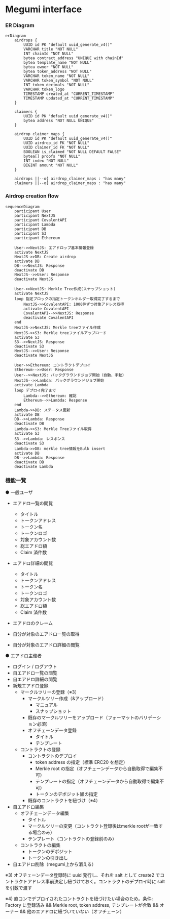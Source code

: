 # Megumi interface

### ER Diagram

```mermaid
erDiagram
    airdrops {
        UUID id PK "default uuid_generate_v4()"
        VARCHAR title "NOT NULL"
        INT chainId "NOT NULL"
        bytea contract_address "UNIQUE with chainId"
        bytea template_name "NOT NULL"
        bytea owner "NOT NULL"
        bytea token_address "NOT NULL"
        VARCHAR token_name "NOT NULL"
        VARCHAR token_symbol "NOT NULL"
        INT token_decimals "NOT NULL"
        VARCHAR token_logo
        TIMESTAMP created_at "CURRENT_TIMESTAMP"
        TIMESTAMP updated_at "CURRENT_TIMESTAMP"
    }

    claimers {
        UUID id PK "default uuid_generate_v4()"
        bytea address "NOT NULL UNIQUE"
    }

    airdrop_claimer_maps {
        UUID id PK "default uuid_generate_v4()"
        UUID airdrop_id FK "NOT NULL"
        UUID claimer_id FK "NOT NULL"
        BOOLEAN is_claimed "NOT NULL DEFAULT FALSE"
        bytea[] proofs "NOT NULL"
        INT index "NOT NULL"
        BIGINT amount "NOT NULL"
    }

    airdrops ||--o{ airdrop_claimer_maps : "has many"
    claimers ||--o{ airdrop_claimer_maps : "has many"

```

### Airdrop creation flow

```mermaid
sequenceDiagram
    participant User
    participant NextJS
    participant CovalentAPI
    participant Lambda
    participant DB
    participant S3
    participant Ethereum

    User->>NextJS: エアドロップ基本情報登録
    activate NextJS
    NextJS->>DB: Create airdrop
    activate DB
    DB-->>NextJS: Response
    deactivate DB
    NextJS-->>User: Response
    deactivate NextJS

    User->>NextJS: Merkle Tree作成(スナップショット)
    activate NextJS
    loop 指定ブロックの指定トークンホルダー取得完了するまで
        NextJS->>CovalentAPI: 1000件ずつ対象アドレス取得
        activate CovalentAPI
        CovalentAPI-->>NextJS: Response
        deactivate CovalentAPI
    end
    NextJS->>NextJS: Merkle treeファイル作成
    NextJS->>S3: Merkle treeファイルアップロード
    activate S3
    S3-->>NextJS: Response
    deactivate S3
    NextJS-->>User: Response
    deactivate NextJS

    User->>Ethereum: コントラクトデプロイ
    Ethereum-->>User: Response
    User-->>NextJS: バックグラウンドジョブ開始（自動、手動）
    NextJS-->>Lambda: バックグラウンドジョブ開始
    activate Lambda
    loop デプロイ完了まで
        Lambda-->>Ethereum: 確認
        Ethereum-->>Lambda: Response
    end
    Lambda->>DB: ステータス更新
    activate DB
    DB-->>Lambda: Response
    deactivate DB
    Lambda->>S3: Merkle Treeファイル取得
    activate S3
    S3-->>Lambda: レスポンス
    deactivate S3
    Lambda->>DB: merkle tree情報をBulk insert
    activate DB
    DB-->>Lambda: Response
    deactivate DB
    deactivate Lambda
```

### 機能一覧

● 一般ユーザ

- エアドロ一覧の閲覧

  - タイトル
  - トークンアドレス
  - トークン名
  - トークンロゴ
  - 対象アカウント数
  - 総エアドロ額
  - Claim 済件数

- エアドロ詳細の閲覧

  - タイトル
  - トークンアドレス
  - トークン名
  - トークンロゴ
  - 対象アカウント数
  - 総エアドロ額
  - Claim 済件数

- エアドロのクレーム
- 自分が対象のエアドロ一覧の取得
- 自分が対象のエアドロ詳細の閲覧

● エアドロ主催者

- ログイン / ログアウト
- 自エアドロ一覧の閲覧
- 自エアドロ詳細の閲覧
- 新規エアドロ登録
  - マークルツリーの登録（※3）
    - マークルツリー作成（&アップロード）
      - マニュアル
      - スナップショット
    - 既存のマークルツリーをアップロード（フォーマットのバリデーション必須）
    - オフチェーンデータ登録
      - タイトル
      - テンプレート
  - コントラクトの登録
    - コントラクトのデプロイ
      - token address の指定（標準 ERC20 を想定）
      - Merkle root の指定（オフチェーンデータから自動取得で編集不可）
      - テンプレートの指定（オフチェーンデータから自動取得で編集不可）
      - トークンのデポジット額の指定
    - 既存のコントラクトを紐づけ（※4）
- 自エアドロ編集
  - オフチェーンデータ編集
    - タイトル
    - マークルツリーの変更（コントラクト登録後はmerkle rootが一致する場合のみ）
    - テンプレート（コントラクトの登録前のみ）
  - コントラクトの編集
    - トークンのデポジット
    - トークンの引き出し
- 自エアドロ削除（megumi上から消える）

※3) オフチェーンデータ登録時に uuid 発行し、それを salt として create2 でコントラクトアドレス事前決定し紐づけておく。コントラクトのデプロイ時に salt を引数で渡す

※4) 直コンでデプロイされたコントラクトを紐づけたい場合のため。条件: Factory に登録済み && Merkle root, token address, テンプレートが合致 && オーナー && 他のエアドロに紐づいていない（オフチェーン）
